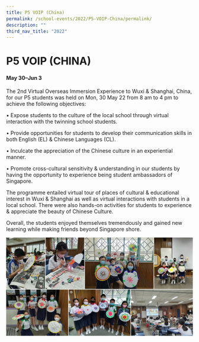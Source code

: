 ```yaml
---
title: P5 VOIP (China)
permalink: /school-events/2022/P5-VOIP-China/permalink/
description: ""
third_nav_title: "2022"
---
```

# P5 VOIP (CHINA)

#### May 30–Jun 3

The 2nd Virtual Overseas Immersion Experience to Wuxi & Shanghai, China, for our P5 students was held on Mon, 30 May 22 from 8 am to 4 pm to achieve the following objectives: 

• Expose students to the culture of the local school through virtual interaction with the twinning school students. 

• Provide opportunities for students to develop their communication skills in both English (EL) & Chinese Languages (CL). 

• Inculcate the appreciation of the Chinese culture in an experiential manner. 

• Promote cross-cultural sensitivity & understanding in our students by having the opportunity to experience being student ambassadors of Singapore. 

The programme entailed virtual tour of places of cultural & educational interest in Wuxi & Shanghai as well as virtual interactions with students in a local school. There were also hands-on activities for students to experience & appreciate the beauty of Chinese Culture. 

Overall, the students enjoyed themselves tremendously and gained new learning while making friends beyond Singapore shore.

![](/images/VOIP.png)